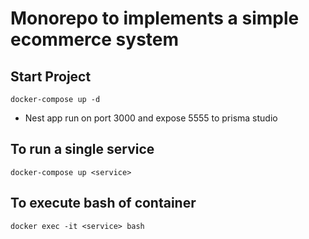 

# Monorepo to implements a simple ecommerce system 


## Start Project 
```
docker-compose up -d
```

- Nest app run on port 3000 and expose 5555 to prisma studio




## To run a single service 
```
docker-compose up <service>
```

## To execute bash of container
```
docker exec -it <service> bash
```